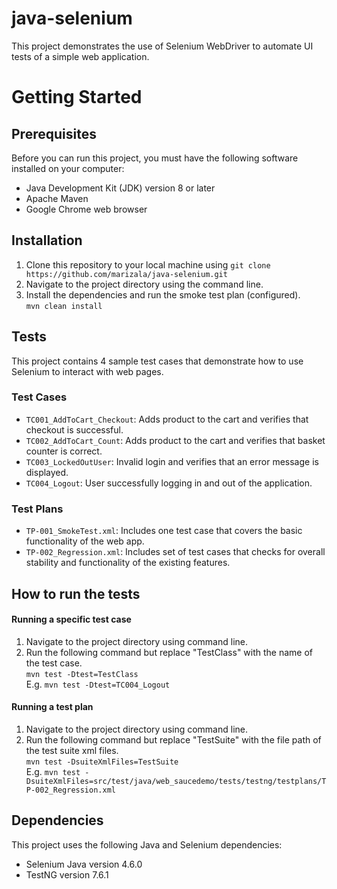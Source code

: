 # java-selenium 
This project demonstrates the use of Selenium WebDriver to automate UI tests of a simple web application.


# Getting Started

## Prerequisites
Before you can run this project, you must have the following software installed on your computer:

- Java Development Kit (JDK) version 8 or later
- Apache Maven
- Google Chrome web browser


## Installation
1. Clone this repository to your local machine using `git clone https://github.com/marizala/java-selenium.git`
2. Navigate to the project directory using the command line.
3. Install the dependencies and run the smoke test plan (configured).  
   `mvn clean install`


## Tests

This project contains 4 sample test cases that demonstrate how to use Selenium to interact with web pages. 

### Test Cases
- `TC001_AddToCart_Checkout`: Adds product to the cart and verifies that checkout is successful.
- `TC002_AddToCart_Count`: Adds product to the cart and verifies that basket counter is correct.
- `TC003_LockedOutUser`: Invalid login and verifies that an error message is displayed.
- `TC004_Logout`: User successfully logging in and out of the application.

### Test Plans
- `TP-001_SmokeTest.xml`: Includes one test case that covers the basic functionality of the web app.
- `TP-002_Regression.xml`: Includes set of test cases that checks for overall stability and functionality of the existing features. 


## How to run the tests

#### Running a specific test case
1. Navigate to the project directory using command line.
2. Run the following command but replace "TestClass" with the name of the test case.   
   `mvn test -Dtest=TestClass`  
   E.g. `mvn test -Dtest=TC004_Logout`

#### Running a test plan
1. Navigate to the project directory using command line.
2. Run the following command but replace "TestSuite" with the file path of the test suite xml files.  
   `mvn test -DsuiteXmlFiles=TestSuite`  
   E.g. `mvn test -DsuiteXmlFiles=src/test/java/web_saucedemo/tests/testng/testplans/TP-002_Regression.xml`


## Dependencies

This project uses the following Java and Selenium dependencies:

- Selenium Java version 4.6.0
- TestNG version 7.6.1